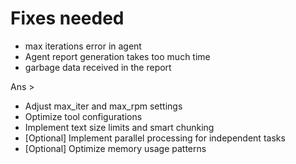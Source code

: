 <!-- - frontend implementation -->
<!-- - authentication session persistence -->
<!-- - docker, nginx setup -->

# Fixes needed
<!-- - Observability setup -->
<!-- - increase poll time - 4 sec -->
- max iterations error in agent
- Agent report generation takes too much time
- garbage data received in the report

Ans >
- Adjust max_iter and max_rpm settings
- Optimize tool configurations
- Implement text size limits and smart chunking
- [Optional] Implement parallel processing for independent tasks
- [Optional] Optimize memory usage patterns
